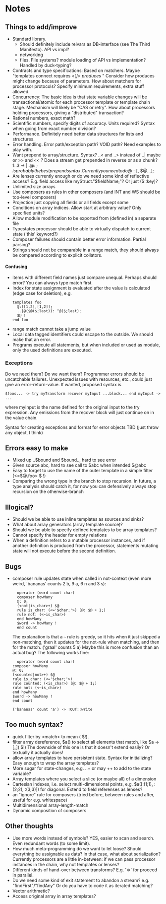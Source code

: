 # Notes
## Things to add/improve
- Standard library.
    - Should definitely include relvars as DB-interface (see The Third Manifesto). API vs impl?
    - networking
    - files. File systems? module loading of API vs implementation? Handled by duck-typing?
- Contracts and type specifications: Based on matchers. Maybe "templates connect requires <[<point>*]> produces <line>*"
  Consider how produces might change because of parameters.
  How about matchers for processor protocols? Specify minimum requirements, extra stuff allowed.
- Concurrency: The basic idea is that state variable changes will be transactional/atomic for each processor template or template chain stage.
  Mechanism will likely be "CAS or retry". How about processors holding processors, giving a "distributed" transaction?
- Rational numbers, exact math?
- Scientific numbers, specify digits of accuracy. Units required? Syntax when going from exact number division?
- Performance. Definitely need better data structures for lists and structures.
- Error handling. Error path/exception path? VOID path? Need examples to play with.
- Want prepend to array/structure. Syntax? ..< and ..> instead of ..| maybe or >> and << ? Does a stream get prepended
  in reverse or as a chunk? 1..3 -> |..@: $; is probably the best prepend syntax. Currently you need to do @: [$, $@...];
- Are lenses currently enough or do we need some kind of reflective access? E.g. field access like myStruct."$fieldName;"? Or just ($::key)?
- Unlimited size arrays
- Use composers as rules in other composers (and INT and WS should be top-level composers)
- Projection just copying all fields or all fields except some
- Conditions on array indices. Allow start at arbitrary value? Only specified units?
- Allow module modification to be exported from (defined in) a separate file
- Typestates processor should be able to virtually dispatch to current state ('this' keyword?)
- Composer failures should contain better error information. Partial parsing?
- Strings should not be comparable in a range match, they should always be compared according to explicit collators.

#### Confusing
* items with different field names just compare unequal. Perhaps should error? You can always type match first.
* Index for state assignment is evaluated after the value is calculated (edge case for deletion), e.g.
  ```
  templates foo
    @:[[1,2],[1,2]];
    ..|@($@($;last)): ^@($;last);
    $@ !
  end foo
  ```
* range match cannot take a jump value
* Local data tagged identifiers could escape to the outside. We should make that an error.
* Programs execute all statements, but when included or used as module, only the used definitions are executed.

### Exceptions
Do we need them? Do we want them?
Programmer errors should be uncatchable failures.
Unexpected issues with resources, etc., could just give an error-return-value.
If wanted, proposed syntax is
```
$foos... -> try myTransform recover myInput ...block... end myInput -> ...
```
where myInput is the name defined for the original input to the try expression.
Any emissions from the recover block will just continue on in the value chain.

Syntax for creating exceptions and format for error objects TBD (just throw any object, I think)

## Errors easy to make
- Mixed up ..$bound and $bound.., hard to see error
- Given source abc, hard to see call to $abc when intended $@abc
- Easy to forget to use the name of the outer template in a simple filter \(<=$@.foo> $ !\)
- Comparing the wrong type in the branch to stop recursion. In future, a type analysis should catch it,
  for now you can defensively always stop recursion on the otherwise-branch

## Illogical?
- Should we be able to use inline templates as sources and sinks?
- What about array generators (array template source)?
- Should we be able to specify defined templates to be array templates?
- Cannot specify the header for empty relations
- When a definition refers to a mutable processor instances, and if another definition is produced from the processor, statements mutating state will not execute before the second definition.

## Bugs
* composer rule updates state when called in not-context (even more weird, 'bananas' counts 2 b, 9 a, 6 n and 3 s):
  ```
    operator (word count char)
    composer howMany
    @: 0;
    (<not|is_char>+) $@
    rule is_char: (<='$char;'>) (@: $@ + 1;)
    rule not: (<~is_char>)
    end howMany
    $word -> howMany !
    end count
  ```
  The explanation is that a `~` rule is greedy, so it hits when it just skipped a non-matching, then it updates for the not-rule when matching, and then for the match. ('graal' counts 5 a)
  Maybe this is more confusion than an actual bug? The following works fine:
  ```
    operator (word count char)
  composer howMany
  @: 0;
  (<counted|not>+) $@
  rule is_char: (<='$char;'>)
  rule counted: (<is_char>) (@: $@ + 1;)
  rule not: (<~is_char>)
  end howMany
  $word -> howMany !
  end count

  ('bananas' count 'a') -> !OUT::write
  ```

## Too much syntax?
- quick filter by \<match> to mean \(<match> $!\).
- filter array dereference, $a(<match>) to select all elements that match, like $a -> \[_](<match> $!\)
  The downside of this one is that it doesn't extend easily? Or textually it actually does!
- allow array templates to have persistent state. Syntax for initializing? Easy enough to wrap the array templates?
- More sugar for state-changes, e.g. ..+ or may ++ to add to the state variable?
- Array templates where you select a slice (or maybe all) of a dimension
- Cartesian indexes, i.e. select multi-dimensional points, e.g. $a([:(1;1), :(2;2), :(3;3)]) for diagonal. Extend to
  field referenses as lenses?
- an "ignore" rule for composers (tried before, between rules and after, useful for e.g. whitespace)
- Multidimensional array-length-match
- Dynamic composition of composers

## Other thoughts
- Use more words instead of symbols? YES, easier to scan and search. Even redundant words (to some limit).
- How much meta-programming do we want to let loose? Should everything be assignable as data? In that case, what about serialization?
  Currently processors are a little in-between: if we can pass processor instances in the chain, why not templates or lenses?
- Different kinds of hand-over between transforms? E.g. '=>' for proceed in parallel.
- Do we need some kind of exit statement to abandon a stream? e.g. "findFirst"/"findAny" Or do you have to code it as iterated matching?
- Vector arithmetic?
- Access original array in array templates?
